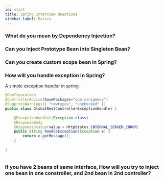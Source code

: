 ```yaml
---
id: start
title: Spring Interview Questions
sidebar_label: Basics
---
```


### What do you mean by Dependency Injection?

### Can you inject Prototype Bean into Singleton Bean?

### Can you create custom scope bean in Spring?

### How will you handle exception in Spring?

A simple exception handler in spring-

```java
@Configuration
@ControllerAdvice(basePackages="com.canigenus")
@SuppressWarnings({ "rawtypes", "unchecked" })
public class GlobalRestControllerExceptionHandler {
    
	@ExceptionHandler(Exception.class)
	@ResponseBody
	@ResponseStatus(value = HttpStatus.INTERNAL_SERVER_ERROR)
	public String handleException(Exception e) {
		return e.getMessage();
	}
	
}
	
```

### If you have 2 beans of same interface, How will you try to inject one bean in one constroller, and 2nd bean in 2nd controller?




